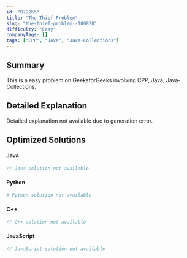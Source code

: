 ```yaml
---
id: "879265"
title: "The Thief Problem"
slug: "the-thief-problem--100828"
difficulty: "Easy"
companyTags: []
tags: ["CPP", "Java", "Java-Collections"]
---
```


## Summary

This is a easy problem on GeeksforGeeks involving CPP, Java, Java-Collections.

## Detailed Explanation

Detailed explanation not available due to generation error.

## Optimized Solutions

#### Java
```java
// Java solution not available
```

#### Python
```python
# Python solution not available
```

#### C++
```cpp
// C++ solution not available
```

#### JavaScript
```javascript
// JavaScript solution not available
```
